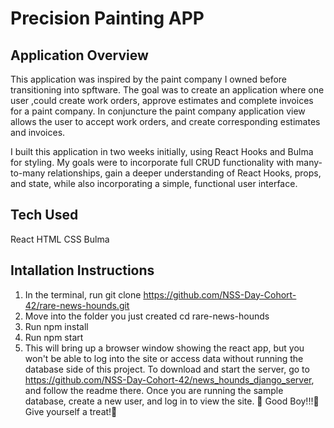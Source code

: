 # Precision Painting APP
## Application Overview
This application was inspired by the paint company I owned before transitioning into spftware. The goal was to create an application where one user ,could create work orders, approve estimates and complete invoices for a paint company. In conjuncture the paint company application view allows the user to accept work orders, and create corresponding estimates and invoices. 

I built this application in two weeks initially, using React Hooks and Bulma for styling. My goals were to incorporate full CRUD functionality with many-to-many relationships, gain a deeper understanding of React Hooks, props, and state, while also incorporating a simple, functional user interface.


## Tech Used
React HTML CSS Bulma

## Intallation Instructions

1. In the terminal, run git clone https://github.com/NSS-Day-Cohort-42/rare-news-hounds.git
2. Move into the folder you just created cd rare-news-hounds
3. Run npm install
4. Run npm start
5. This will bring up a browser window showing the react app, but you won't be able to log into the site or access data without running the database side of this project. To download and start the server, go to https://github.com/NSS-Day-Cohort-42/news_hounds_django_server, and follow the readme there.
Once you are running the sample database, create a new user, and log in to view the site. 🦮 Good Boy!!!🦮 Give yourself a treat!🦮

